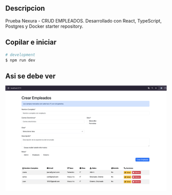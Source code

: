 ## Descripcion

Prueba Nexura - CRUD EMPLEADOS. Desarrollado con React, TypeScript, Postgres y Docker starter repository.

## Copilar e iniciar

```bash
# development
$ npm run dev
```

## Asi se debe ver

![Imagen de proyecto final](img/PantallaCrud.png)
